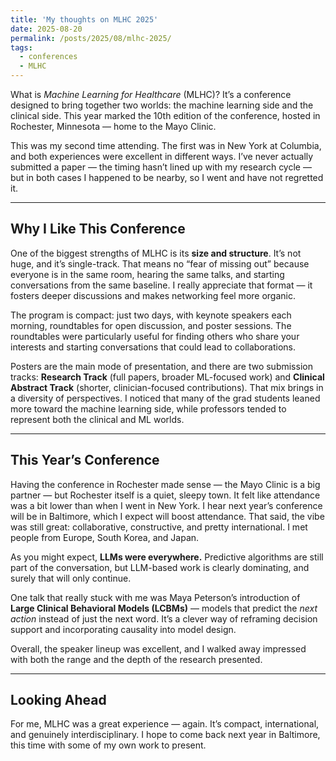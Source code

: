```yaml
---
title: 'My thoughts on MLHC 2025'
date: 2025-08-20
permalink: /posts/2025/08/mlhc-2025/
tags:
  - conferences
  - MLHC
---
```


What is *Machine Learning for Healthcare* (MLHC)? It’s a conference designed to bring together two worlds: the machine learning side and the clinical side. This year marked the 10th edition of the conference, hosted in Rochester, Minnesota — home to the Mayo Clinic.

This was my second time attending. The first was in New York at Columbia, and both experiences were excellent in different ways. I’ve never actually submitted a paper — the timing hasn’t lined up with my research cycle — but in both cases I happened to be nearby, so I went and have not regretted it.

---

## Why I Like This Conference

One of the biggest strengths of MLHC is its **size and structure**. It’s not huge, and it’s single-track. That means no “fear of missing out” because everyone is in the same room, hearing the same talks, and starting conversations from the same baseline. I really appreciate that format — it fosters deeper discussions and makes networking feel more organic.

The program is compact: just two days, with keynote speakers each morning, roundtables for open discussion, and poster sessions. The roundtables were particularly useful for finding others who share your interests and starting conversations that could lead to collaborations.

Posters are the main mode of presentation, and there are two submission tracks: **Research Track** (full papers, broader ML-focused work) and **Clinical Abstract Track** (shorter, clinician-focused contributions). That mix brings in a diversity of perspectives. I noticed that many of the grad students leaned more toward the machine learning side, while professors tended to represent both the clinical and ML worlds.

---

## This Year’s Conference

Having the conference in Rochester made sense — the Mayo Clinic is a big partner — but Rochester itself is a quiet, sleepy town. It felt like attendance was a bit lower than when I went in New York. I hear next year’s conference will be in Baltimore, which I expect will boost attendance. That said, the vibe was still great: collaborative, constructive, and pretty international. I met people from Europe, South Korea, and Japan.

As you might expect, **LLMs were everywhere.** Predictive algorithms are still part of the conversation, but LLM-based work is clearly dominating, and surely that will only continue.

One talk that really stuck with me was Maya Peterson’s introduction of **Large Clinical Behavioral Models (LCBMs)** — models that predict the *next action* instead of just the next word. It’s a clever way of reframing decision support and incorporating causality into model design.

Overall, the speaker lineup was excellent, and I walked away impressed with both the range and the depth of the research presented.

---

## Looking Ahead

For me, MLHC was a great experience — again. It’s compact, international, and genuinely interdisciplinary. I hope to come back next year in Baltimore, this time with some of my own work to present.
